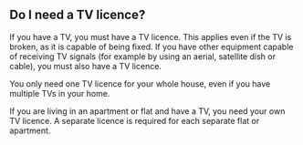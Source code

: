 ##  Do I need a TV licence?

If you have a TV, you must have a TV licence. This applies even if the TV is
broken, as it is capable of being fixed. If you have other equipment capable
of receiving TV signals (for example by using an aerial, satellite dish or
cable), you must also have a TV licence.

You only need one TV licence for your whole house, even if you have multiple
TVs in your home.

If you are living in an apartment or flat and have a TV, you need your own TV
licence. A separate licence is required for each separate flat or apartment.
